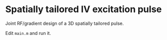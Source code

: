 # Spatially tailored IV excitation pulse

Joint RF/gradient design of a 3D spatially tailored pulse.

Edit `main.m` and run it.
